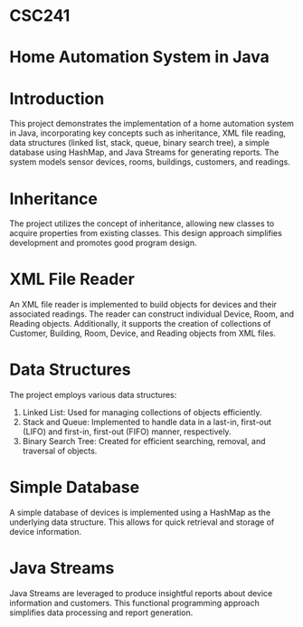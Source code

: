 # CSC241
# Home Automation System in Java

# Introduction
This project demonstrates the implementation of a home automation system in Java, incorporating key concepts such as inheritance, XML file reading, data structures (linked list, stack, queue, binary search tree), a simple database using HashMap, and Java Streams for generating reports. The system models sensor devices, rooms, buildings, customers, and readings.

# Inheritance
The project utilizes the concept of inheritance, allowing new classes to acquire properties from existing classes. This design approach simplifies development and promotes good program design.

# XML File Reader
An XML file reader is implemented to build objects for devices and their associated readings. The reader can construct individual Device, Room, and Reading objects. Additionally, it supports the creation of collections of Customer, Building, Room, Device, and Reading objects from XML files.

# Data Structures
The project employs various data structures:

1. Linked List: Used for managing collections of objects efficiently.
1. Stack and Queue: Implemented to handle data in a last-in, first-out (LIFO) and first-in, first-out (FIFO) manner, respectively.
1. Binary Search Tree: Created for efficient searching, removal, and traversal of objects.

# Simple Database
A simple database of devices is implemented using a HashMap as the underlying data structure. This allows for quick retrieval and storage of device information.

# Java Streams
Java Streams are leveraged to produce insightful reports about device information and customers. This functional programming approach simplifies data processing and report generation.
